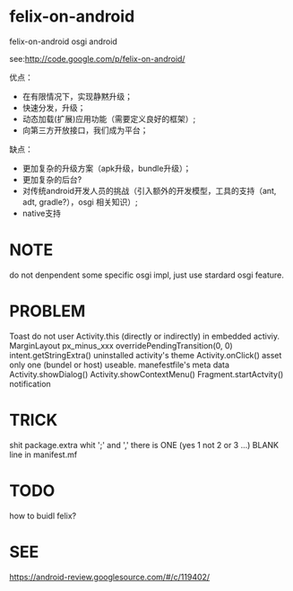 felix-on-android
================

felix-on-android osgi android

see:http://code.google.com/p/felix-on-android/

优点：
  * 在有限情况下，实现静黙升级；
  * 快速分发，升级；
  * 动态加载(扩展)应用功能（需要定义良好的框架）;
  * 向第三方开放接口，我们成为平台；

缺点：
  * 更加复杂的升级方案（apk升级，bundle升级）；
  * 更加复杂的后台?
  * 对传统android开发人员的挑战（引入额外的开发模型，工具的支持（ant, adt, gradle?），osgi 相关知识）;
  * native支持

NOTE
====
do not denpendent some specific osgi impl, just use stardard osgi feature.

PROBLEM
=======
Toast
do not user Activity.this (directly or indirectly) in embedded activiy.
MarginLayout px_minus_xxx
overridePendingTransition(0, 0)
intent.getStringExtra()
uninstalled activity's theme
Activity.onClick()
asset only one (bundel or host) useable.
manefestfile's meta data
Activity.showDialog()
Activity.showContextMenu() 
Fragment.startActvity()
notification

TRICK
=====
shit package.extra whit ';' and ','
there is ONE (yes 1 not 2 or 3 ...) BLANK line in manifest.mf

TODO
====
how to buidl felix?

SEE
===
https://android-review.googlesource.com/#/c/119402/
